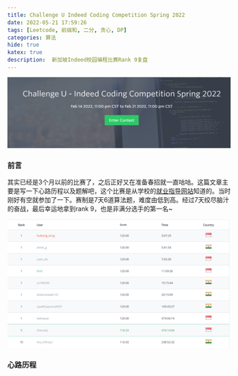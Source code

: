 ```yaml
---
title: Challenge U Indeed Coding Competition Spring 2022
date: 2022-05-21 17:59:26
tags: [Leetcode, 前缀和, 二分, 贪心, DP]
categories: 算法
hide: true
katex: true
description:  新加坡Indeed校园编程比赛Rank 9复盘
---
```


![ChallengeU](/images/ChallengeU/logo.png)

<!--more-->


### **前言**

其实已经是3个月以前的比赛了，之后正好又在准备春招就一直咕咕。这篇文章主要是写一下心路历程以及题解吧，这个比赛是从学校的[就业指导网站](https://nus-csm.symplicity.com/students/app/home)知道的。当时刚好有空就参加了一下。赛制是7天6道算法题，难度由低到高。经过7天绞尽脑汁的奋战，最后幸运地拿到rank 9，也是非满分选手的第一名~

![Ranking](/images/ChallengeU/ranking.png)

### **心路历程**

